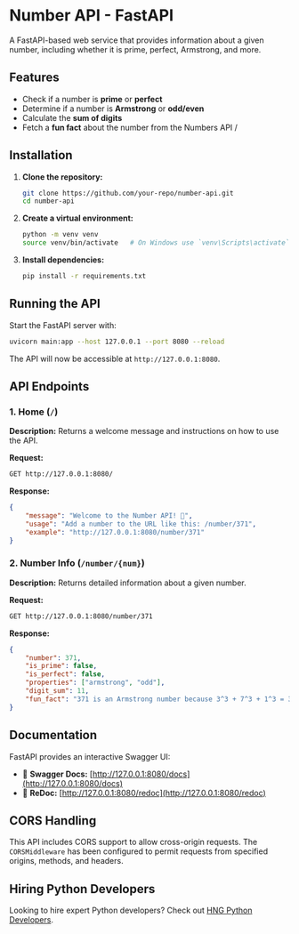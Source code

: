 # Number API - FastAPI

A FastAPI-based web service that provides information about a given number, including whether it is prime, perfect, Armstrong, and more.

## Features
- Check if a number is **prime** or **perfect**
- Determine if a number is **Armstrong** or **odd/even**
- Calculate the **sum of digits**
- Fetch a **fun fact** about the number from the Numbers API / 

## Installation

1. **Clone the repository:**
   ```bash
   git clone https://github.com/your-repo/number-api.git
   cd number-api
   ```

2. **Create a virtual environment:**
   ```bash
   python -m venv venv
   source venv/bin/activate   # On Windows use `venv\Scripts\activate`
   ```

3. **Install dependencies:**
   ```bash
   pip install -r requirements.txt
   ```

## Running the API

Start the FastAPI server with:
   ```bash
   uvicorn main:app --host 127.0.0.1 --port 8080 --reload
   ```
The API will now be accessible at `http://127.0.0.1:8080`.

## API Endpoints

### 1. Home (`/`)
**Description:** Returns a welcome message and instructions on how to use the API.

**Request:**
```bash
GET http://127.0.0.1:8080/
```

**Response:**
```json
{
    "message": "Welcome to the Number API! 🎉",
    "usage": "Add a number to the URL like this: /number/371",
    "example": "http://127.0.0.1:8080/number/371"
}
```

### 2. Number Info (`/number/{num}`)
**Description:** Returns detailed information about a given number.

**Request:**
```bash
GET http://127.0.0.1:8080/number/371
```

**Response:**
```json
{
    "number": 371,
    "is_prime": false,
    "is_perfect": false,
    "properties": ["armstrong", "odd"],
    "digit_sum": 11,
    "fun_fact": "371 is an Armstrong number because 3^3 + 7^3 + 1^3 = 371"
}
```

## Documentation
FastAPI provides an interactive Swagger UI:
- 📌 **Swagger Docs:** [http://127.0.0.1:8080/docs](http://127.0.0.1:8080/docs)
- 📌 **ReDoc:** [http://127.0.0.1:8080/redoc](http://127.0.0.1:8080/redoc)


## CORS Handling
This API includes CORS support to allow cross-origin requests. The `CORSMiddleware` has been configured to permit requests from specified origins, methods, and headers.

## Hiring Python Developers
Looking to hire expert Python developers? Check out [HNG Python Developers](https://hng.tech/hire/python-developers).
